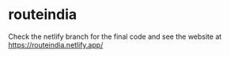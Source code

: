 # routeindia
Check the netlify branch for the final code and see the website at https://routeindia.netlify.app/
